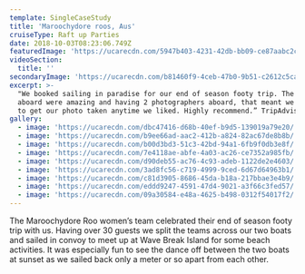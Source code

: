 ```yaml
---
template: SingleCaseStudy
title: 'Maroochydore roos, Aus'
cruiseType: Raft up Parties
date: 2018-10-03T08:23:06.749Z
featuredImage: 'https://ucarecdn.com/5947b403-4231-42db-bb09-ce87aabc2c3c/'
videoSection:
  title: ''
secondaryImage: 'https://ucarecdn.com/b81460f9-4ceb-47b0-9b51-c2612c5ca600/'
excerpt: >-
  "We booked sailing in paradise for our end of season footy trip. The crew
  aboard were amazing and having 2 photographers aboard, that meant we could ask
  to get our photo taken anytime we liked. Highly recommend.” TripAdvisor
gallery:
  - image: 'https://ucarecdn.com/dbc47416-d68b-40ef-b9d5-139019a79e20/'
  - image: 'https://ucarecdn.com/b9ee66ad-aac2-412b-a824-82ac67de8b8b/'
  - image: 'https://ucarecdn.com/b00d3bd3-51c3-42bd-94a1-6fb9f0db3e8f/'
  - image: 'https://ucarecdn.com/7e4118ae-abfe-4a03-ac26-ce7352a985fb/'
  - image: 'https://ucarecdn.com/d90deb55-ac76-4c93-adeb-1122de2e4603/'
  - image: 'https://ucarecdn.com/3ad8fc56-c719-4999-9ced-6d67d64963b1/'
  - image: 'https://ucarecdn.com/c81d3905-8686-45da-b18a-217bbae3e4b9/'
  - image: 'https://ucarecdn.com/eddd9247-4591-47d4-9021-a3f66c3fed57/'
  - image: 'https://ucarecdn.com/09a30584-e48a-4625-b498-0312f54017f2/'
---
```

The Maroochydore Roo women’s team celebrated their end of season footy trip with us. Having over 30 guests we split the teams across our two boats and sailed in convoy to meet up at Wave Break Island for some beach activities. It was especially fun to see the dance off between the two boats at sunset as we sailed back only a meter or so apart from each other.
